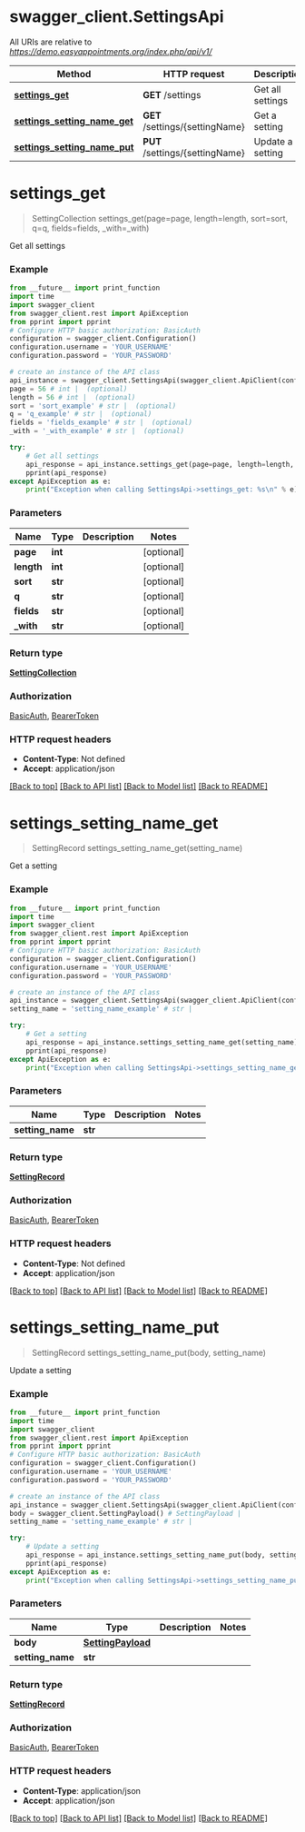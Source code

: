 # swagger_client.SettingsApi

All URIs are relative to *https://demo.easyappointments.org/index.php/api/v1/*

Method | HTTP request | Description
------------- | ------------- | -------------
[**settings_get**](SettingsApi.md#settings_get) | **GET** /settings | Get all settings
[**settings_setting_name_get**](SettingsApi.md#settings_setting_name_get) | **GET** /settings/{settingName} | Get a setting
[**settings_setting_name_put**](SettingsApi.md#settings_setting_name_put) | **PUT** /settings/{settingName} | Update a setting

# **settings_get**
> SettingCollection settings_get(page=page, length=length, sort=sort, q=q, fields=fields, _with=_with)

Get all settings

### Example
```python
from __future__ import print_function
import time
import swagger_client
from swagger_client.rest import ApiException
from pprint import pprint
# Configure HTTP basic authorization: BasicAuth
configuration = swagger_client.Configuration()
configuration.username = 'YOUR_USERNAME'
configuration.password = 'YOUR_PASSWORD'

# create an instance of the API class
api_instance = swagger_client.SettingsApi(swagger_client.ApiClient(configuration))
page = 56 # int |  (optional)
length = 56 # int |  (optional)
sort = 'sort_example' # str |  (optional)
q = 'q_example' # str |  (optional)
fields = 'fields_example' # str |  (optional)
_with = '_with_example' # str |  (optional)

try:
    # Get all settings
    api_response = api_instance.settings_get(page=page, length=length, sort=sort, q=q, fields=fields, _with=_with)
    pprint(api_response)
except ApiException as e:
    print("Exception when calling SettingsApi->settings_get: %s\n" % e)
```

### Parameters

Name | Type | Description  | Notes
------------- | ------------- | ------------- | -------------
 **page** | **int**|  | [optional] 
 **length** | **int**|  | [optional] 
 **sort** | **str**|  | [optional] 
 **q** | **str**|  | [optional] 
 **fields** | **str**|  | [optional] 
 **_with** | **str**|  | [optional] 

### Return type

[**SettingCollection**](SettingCollection.md)

### Authorization

[BasicAuth](../README.md#BasicAuth), [BearerToken](../README.md#BearerToken)

### HTTP request headers

 - **Content-Type**: Not defined
 - **Accept**: application/json

[[Back to top]](#) [[Back to API list]](../README.md#documentation-for-api-endpoints) [[Back to Model list]](../README.md#documentation-for-models) [[Back to README]](../README.md)

# **settings_setting_name_get**
> SettingRecord settings_setting_name_get(setting_name)

Get a setting

### Example
```python
from __future__ import print_function
import time
import swagger_client
from swagger_client.rest import ApiException
from pprint import pprint
# Configure HTTP basic authorization: BasicAuth
configuration = swagger_client.Configuration()
configuration.username = 'YOUR_USERNAME'
configuration.password = 'YOUR_PASSWORD'

# create an instance of the API class
api_instance = swagger_client.SettingsApi(swagger_client.ApiClient(configuration))
setting_name = 'setting_name_example' # str | 

try:
    # Get a setting
    api_response = api_instance.settings_setting_name_get(setting_name)
    pprint(api_response)
except ApiException as e:
    print("Exception when calling SettingsApi->settings_setting_name_get: %s\n" % e)
```

### Parameters

Name | Type | Description  | Notes
------------- | ------------- | ------------- | -------------
 **setting_name** | **str**|  | 

### Return type

[**SettingRecord**](SettingRecord.md)

### Authorization

[BasicAuth](../README.md#BasicAuth), [BearerToken](../README.md#BearerToken)

### HTTP request headers

 - **Content-Type**: Not defined
 - **Accept**: application/json

[[Back to top]](#) [[Back to API list]](../README.md#documentation-for-api-endpoints) [[Back to Model list]](../README.md#documentation-for-models) [[Back to README]](../README.md)

# **settings_setting_name_put**
> SettingRecord settings_setting_name_put(body, setting_name)

Update a setting

### Example
```python
from __future__ import print_function
import time
import swagger_client
from swagger_client.rest import ApiException
from pprint import pprint
# Configure HTTP basic authorization: BasicAuth
configuration = swagger_client.Configuration()
configuration.username = 'YOUR_USERNAME'
configuration.password = 'YOUR_PASSWORD'

# create an instance of the API class
api_instance = swagger_client.SettingsApi(swagger_client.ApiClient(configuration))
body = swagger_client.SettingPayload() # SettingPayload | 
setting_name = 'setting_name_example' # str | 

try:
    # Update a setting
    api_response = api_instance.settings_setting_name_put(body, setting_name)
    pprint(api_response)
except ApiException as e:
    print("Exception when calling SettingsApi->settings_setting_name_put: %s\n" % e)
```

### Parameters

Name | Type | Description  | Notes
------------- | ------------- | ------------- | -------------
 **body** | [**SettingPayload**](SettingPayload.md)|  | 
 **setting_name** | **str**|  | 

### Return type

[**SettingRecord**](SettingRecord.md)

### Authorization

[BasicAuth](../README.md#BasicAuth), [BearerToken](../README.md#BearerToken)

### HTTP request headers

 - **Content-Type**: application/json
 - **Accept**: application/json

[[Back to top]](#) [[Back to API list]](../README.md#documentation-for-api-endpoints) [[Back to Model list]](../README.md#documentation-for-models) [[Back to README]](../README.md)

